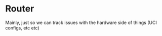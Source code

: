 # Router
Mainly, just so we can track issues with the hardware side of things (UCI configs, etc etc)
